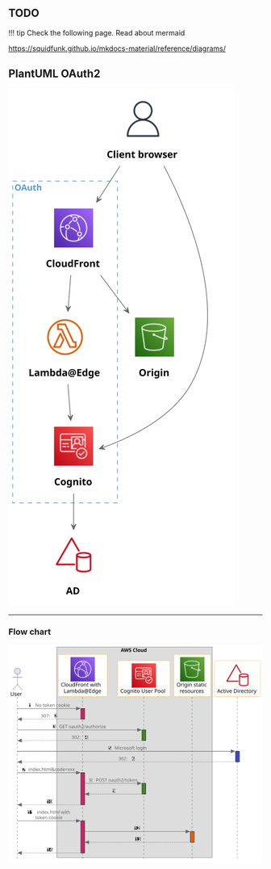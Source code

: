 ## TODO

!!! tip
    Check the following page. Read about mermaid

https://squidfunk.github.io/mkdocs-material/reference/diagrams/

## PlantUML OAuth2

![file](./assets/oauth2.svg)

---

### Flow chart

![file](./assets/sequence.svg)